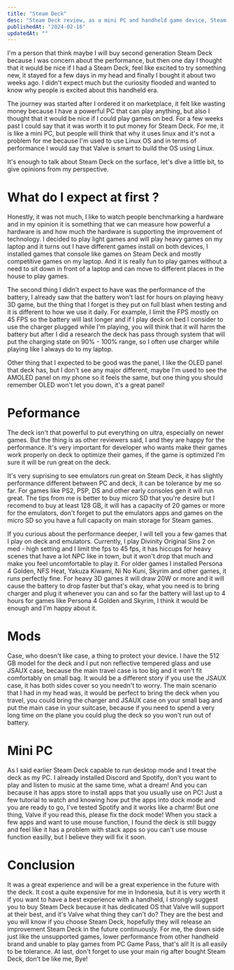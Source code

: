 ```yaml
---
title: "Steam Deck"
desc: "Steam Deck review, as a mini PC and handheld game device, Steam Deck has a great value!"
publishedAt: "2024-02-16"
updatedAt: ""
---
```


I'm a person that think maybe I will buy second generation Steam Deck because I was concern about the performance, but then one day I thought that it would be nice if I had a Steam Deck, feel like excited to try something new, it stayed for a few days in my head and finally I bought it about two weeks ago. I didn't expect much but the curiosity flooded and wanted to know why people is excited about this handheld era.

The journey was started after I ordered it on marketplace, it felt like wasting money because I have a powerful PC that can play anything, but also I thought that it would be nice if I could play games on bed. For a few weeks past I could say that it was worth it to put money for Steam Deck. For me, it is like a mini PC, but people will think that why it uses linux and it's not a problem for me because I'm used to use Linux OS and in terms of performance I would say that Valve is smart to build the OS using Linux.

It's enough to talk about Steam Deck on the surface, let's dive a little bit, to give opinions from my perspective.

# What do I expect at first ?

<GithubImage path="steamdeck/public/1.jpg" alt="Steam Deck" width="full"/>

Honestly, it was not much, I like to watch people benchmarking a hardware and in my opinion it is something that we can measure how powerful a hardware is and how much the hardware is supporting the improvement of technology. I decided to play light games and will play heavy games on my laptop and it turns out I have different games install on both devices, I installed games that console like games on Steam Deck and mostly competitive games on my laptop. And it is really fun to play games without a need to sit down in front of a laptop and can move to different places in the house to play games.

The second thing I didn't expect to have was the performance of the battery, I already saw that the battery won't last for hours on playing heavy 3D game, but the thing that I forget is they put on full blast when testing and it is different to how we use it daily. For example, I limit the FPS mostly on 45 FPS so the battery will last longer and if I play deck on bed I consider to use the charger plugged while I'm playing, you will think that it will harm the battery but after I did a research the deck has pass through system that will put the charging state on 90% - 100% range, so I often use charger while playing like I always do to my laptop.

Other thing that I expected to be good was the panel, I like the OLED panel that deck has, but I don't see any major different, maybe I'm used to see the AMOLED panel on my phone so it feels the same, but one thing you should remember OLED won't let you down, it's a great panel!

# Peformance

<GithubImage path="steamdeck/public/2.jpg" alt="Steam Deck Cyberpunk" width="full"/>

The deck isn't that powerful to put everything on ultra, especially on newer games. But the thing is as other reviewers said, I and they are happy for the performance. It's very important for developer who wants make their games work properly on deck to optimize their games, if the game is optimized I'm sure it will be run great on the deck.

It's very suprising to see emulators run great on Steam Deck, it has slightly performance different between PC and deck, it can be tolerance by me so far. For games like PS2, PSP, DS and other early consoles gen it will run great. The tips from me is better to buy micro SD that you're desire but I recomend to buy at least 128 GB, it will has a capacity of 20 games or more for the emulators, don't forget to put the emulators apps and games on the micro SD so you have a full capacity on main storage for Steam games.

<GithubImage path="steamdeck/public/3.jpg" alt="Steam Deck Divinity Original Sin 2" width="full"/>

If you curious about the performance deeper, I will tell you a few games that I play on deck and emulators. Currently, I play Divinity Original Sins 2 on med - high setting and I limit the fps to 45 fps, it has hiccups for heavy scenes that have a lot NPC like in town, but it won't drop that much and make you feel uncomfortable to play it. For older games I installed Persona 4 Golden, NFS Heat, Yakuza Kiwami, Ni No Kuni, Skyrim and other games, it runs perfectly fine. For heavy 3D games it will draw 20W or more and it will cause the battery to drop faster but that's okay, what you need is to bring charger and plug it whenever you can and so far the battery will last up to 4 hours for games like Persona 4 Golden and Skyrim, I think it would be enough and I'm happy about it.

# Mods

<GithubImage path="steamdeck/public/4.jpg" alt="Steam Deck JSAUX" width="full"/>

Case, who doesn't like case, a thing to protect your device. I have the 512 GB model for the deck and I put non reflective tempered glass and use JSAUX case, because the main travel case is too big and it won't fit comfortably on small bag. It would be a different story if you use the JSAUX case, it has both sides cover so you needn't to worry. The main scenario that I had in my head was, it would be perfect to bring the deck when you travel, you could bring the charger and JSAUX case on your small bag and put the main case in your suitcase, because if you need to spend a very long time on the plane you could plug the deck so you won't run out of battery.

# Mini PC

<GithubImage path="steamdeck/public/5.jpg" alt="Steam Deck as PC" width="full"/>

As I said earlier Steam Deck capable to run desktop mode and I treat the deck as my PC. I already installed Discord and Spotify, don't you want to play and listen to music at the same time, what a dream! And you can because it has apps store to install apps that you usually use on PC! Just a few tutorial to watch and knowing how put the apps into dock mode and you are ready to go, I've tested Spotify and it works like a charm! But one thing, Valve if you read this, please fix the dock mode! When you stack a few apps and want to use mouse function, I found the deck is still buggy and feel like it has a problem with stack apps so you can't use mouse function easilly, but I believe they will fix it soon.

# Conclusion

It was a great experience and will be a great experience in the future with the deck. It cost a quite expensive for me in Indonesia, but it is very worth it if you want to have a best experience with a handheld, I strongly suggest you to buy Steam Deck because it has dedicated OS that Valve will support at their best, and it's Valve what thing they can't do? They are the best and you will know if you choose Steam Deck, hopefully they will release an improvement Steam Deck in the future continuously. For me, the down side just like the unsupported games, lower performance from other handheld brand and unable to play games from PC Game Pass, that's all! It is all easily to be tolerance. At last, don't forget to use your main rig after bought Steam Deck, don't be like me, Bye!
